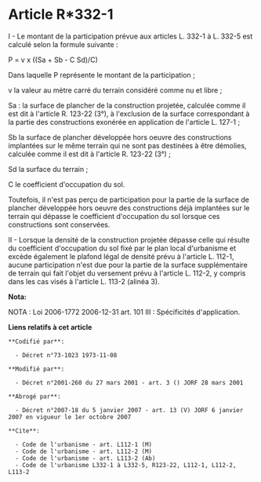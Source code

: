 # Article R*332-1

I - Le montant de la participation prévue aux articles L. 332-1 à L. 332-5 est calculé selon la formule suivante :

P = v x ((Sa + Sb - C Sd)/C)

Dans laquelle P représente le montant de la participation ;

v la valeur au mètre carré du terrain considéré comme nu et libre ;

Sa : la surface de plancher de la construction projetée, calculée comme il est dit à l'article R. 123-22 (3°), à l'exclusion
de la surface correspondant à la partie des constructions exonérée en application de l'article L. 127-1 ;

Sb la surface de plancher développée hors oeuvre des constructions implantées sur le même terrain qui ne sont pas destinées à
être démolies, calculée comme il est dit à l'article R. 123-22 (3°) ;

Sd la surface du terrain ;

C le coefficient d'occupation du sol.

Toutefois, il n'est pas perçu de participation pour la partie de la surface de plancher développée hors oeuvre des
constructions déjà implantées sur le terrain qui dépasse le coefficient d'occupation du sol lorsque ces constructions sont
conservées.

II - Lorsque la densité de la construction projetée dépasse celle qui résulte du coefficient d'occupation du sol fixé par le
plan local d'urbanisme et excède également le plafond légal de densité prévu à l'article L. 112-1, aucune participation n'est
due pour la partie de la surface supplémentaire de terrain qui fait l'objet du versement prévu à l'article L. 112-2, y
compris dans les cas visés à l'article L. 113-2 (alinéa 3).

**Nota:**

NOTA : Loi 2006-1772 2006-12-31 art. 101 III : Spécificités d'application.

**Liens relatifs à cet article**

	**Codifié par**:

	  - Décret n°73-1023 1973-11-08

	**Modifié par**:

	  - Décret n°2001-260 du 27 mars 2001 - art. 3 () JORF 28 mars 2001

	**Abrogé par**:

	  - Décret n°2007-18 du 5 janvier 2007 - art. 13 (V) JORF 6 janvier 2007 en vigueur le 1er octobre 2007

	**Cite**:

	  - Code de l'urbanisme - art. L112-1 (M)
	  - Code de l'urbanisme - art. L112-2 (M)
	  - Code de l'urbanisme - art. L113-2 (Ab)
	  - Code de l'urbanisme L332-1 à L332-5, R123-22, L112-1, L112-2, L113-2
